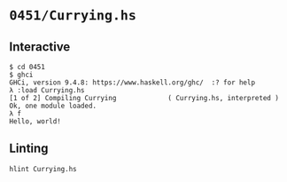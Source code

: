 # `0451/Currying.hs`

## Interactive

```console
$ cd 0451
$ ghci
GHCi, version 9.4.8: https://www.haskell.org/ghc/  :? for help
λ :load Currying.hs
[1 of 2] Compiling Currying             ( Currying.hs, interpreted )
Ok, one module loaded.
λ f
Hello, world!
```

## Linting

```console
hlint Currying.hs
```
